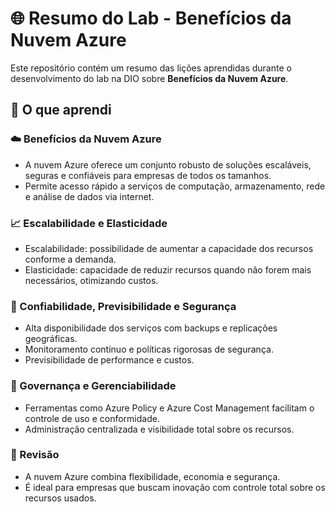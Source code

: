 # 🌐 Resumo do Lab - Benefícios da Nuvem Azure

Este repositório contém um resumo das lições aprendidas durante o desenvolvimento do lab na DIO sobre **Benefícios da Nuvem Azure**.

## 📘 O que aprendi

### ☁️ Benefícios da Nuvem Azure
- A nuvem Azure oferece um conjunto robusto de soluções escaláveis, seguras e confiáveis para empresas de todos os tamanhos.
- Permite acesso rápido a serviços de computação, armazenamento, rede e análise de dados via internet.

### 📈 Escalabilidade e Elasticidade
- Escalabilidade: possibilidade de aumentar a capacidade dos recursos conforme a demanda.
- Elasticidade: capacidade de reduzir recursos quando não forem mais necessários, otimizando custos.

### 🔐 Confiabilidade, Previsibilidade e Segurança
- Alta disponibilidade dos serviços com backups e replicações geográficas.
- Monitoramento contínuo e políticas rigorosas de segurança.
- Previsibilidade de performance e custos.

### 🧭 Governança e Gerenciabilidade
- Ferramentas como Azure Policy e Azure Cost Management facilitam o controle de uso e conformidade.
- Administração centralizada e visibilidade total sobre os recursos.

### 🔁 Revisão
- A nuvem Azure combina flexibilidade, economia e segurança.
- É ideal para empresas que buscam inovação com controle total sobre os recursos usados.
